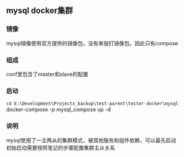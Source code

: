 ## mysql docker集群

### 镜像
mysql镜像使用官方提供的镜像包，没有单独打镜像包。因此只有compose


### 组成
conf里包含了master和slave的配置


### 启动
`cd E:\Development\Projects_backup\test-parent\tester-docker\mysql`  
docker-compose -p mysql_compose up -d


### 说明
mysql使用了一主两从的集群模式，被其他服务和组件依赖，可以最先启动  
初始启动需要按照笔记的步骤配置集群主从关系



